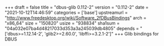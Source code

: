 +++
draft = false
title = "dbus-glib 0.112-2"
version = "0.112-2"
date = "2021-10-12T14:46:59"
categories = ['base']
upstreamurl = "http://www.freedesktop.org/wiki/Software_2fDBusBindings"
arch = "x86_64"
size = "150820"
usize = "938834"
sha1sum = "04a032e07ba4d48217033d353a3a245039db4805"
depends = "['dbus>=1.12.14-2', 'glib2>=2.60.0', 'libffi>=3.2.1-2']"
+++
Glib bindings for DBUS